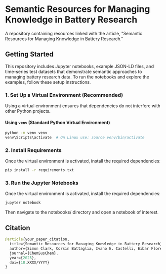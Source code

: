 # Semantic Resources for Managing Knowledge in Battery Research
A repository containing resources linked with the article, "Semantic Resources for Managing Knowledge in Battery Research."

## Getting Started
This repository includes Jupyter notebooks, example JSON-LD files, and time-series test datasets that demonstrate semantic approaches to managing battery research data. To run the notebooks and explore the examples, follow these setup instructions.

### 1. Set Up a Virtual Environment (Recommended)
Using a virtual environment ensures that dependencies do not interfere with other Python projects.

#### **Using `venv` (Standard Python Virtual Environment)**
```bash
python -m venv venv
venv\Scripts\activate  # On Linux use: source venv/bin/activate
```

### 2. Install Requirements
Once the virtual environment is activated, install the required dependencies:

```bash
pip install -r requirements.txt
```

### 3. Run the Jupyter Notebooks
Once the virtual environment is activated, install the required dependencies:
```bash
jupyter notebook
```
Then navigate to the notebooks/ directory and open a notebook of interest.

## Citation
```graphql
@article{your_paper_citation,
  title={Semantic Resources for Managing Knowledge in Battery Research},
  author={Simon Clark, Corsin Battaglia, Ivano E. Castelli, Eibar Flores, Lukas Gold, Christian Punckt, Simon Stier, Philipp Veit},
  journal={ChemSusChem},
  year={2025},
  doi={10.XXXX/YYYY}
}
```
